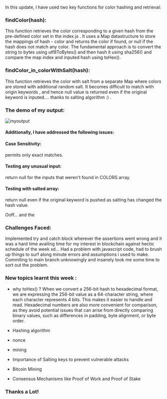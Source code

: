 In this update, I have used two key functions for color hashing and retrieval:

### findColor(hash):

This function retrieves the color corresponding to a given hash from the pre-defined color set in the index.js . It uses a Map datastructure to store the mappings of hash - color and returns the color if found, or null if the hash does not match any color.  The fundamental approach is to convert the string to bytes using utf8ToBytes() and then hash it using sha256() and compare the map index and inputed hash using  toHex(). 

### findColor_in_colorWithSalt(hash):

This function retrieves the color with salt from a separate Map where colors are stored with additional random salt. It becomes difficult to match with origin keywords , and hence null value is returned even if the original keyword is inputed.... thanks to salting algorithm  :) .


### The demo of my output:
![myoutput](https://github.com/user-attachments/assets/2636759e-933b-49ee-b693-81776c21940c)

#### Additionally, I have addressed the following issues:

#### Case Sensitivity:
permits only exact matches.

#### Testing any unusual input:
return null for the inputs that weren't found in COLORS array.
#### Testing with salted array:
return null even if the original keyword is pushed as salting has changed the hash value.

Ooff... and the
### Challenges Faced:
Implemented  try and catch block wherever the assertions went wrong and it was a hard time availing time for my interest in blockchain against hectic schedule of the week xd...
Had a problem with javascript code, had to brush up things to surf along minute errors and assumptions i used to make. Commiting to main branch unknowingly and insanely took me some time to sort out the  problem.

### New topics learnt this week :

* why toHex() ?
When we convert a 256-bit hash to hexadecimal format, we are expressing the 256-bit value as a 64-character string, where each character represents 4 bits. This makes it easier to handle and read. Hexadecimal numbers are also more convenient for comparison, as they avoid potential issues that can arise from directly comparing binary values, such as differences in padding, byte alignment, or byte order.

* Hashing algorithm
*  nonce
*  mining
*  Importance of Salting keys to prevent vulnerable attacks
*  Bitcoin Mining
* Consensus Mechanisms like Proof of Work and Proof of Stake

### Thanks a Lot! 
